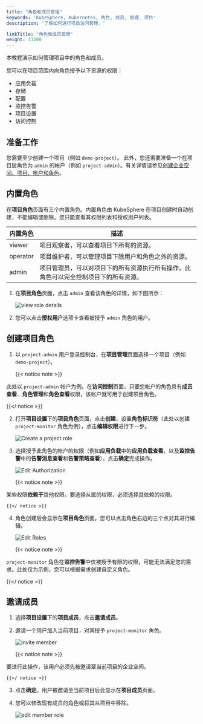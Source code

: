 ```yaml
---
title: "角色和成员管理"
keywords: 'KubeSphere, Kubernetes, 角色, 成员, 管理, 项目'
description: '了解如何进行项目访问管理。'

linkTitle: "角色和成员管理"
weight: 13200
---
```


本教程演示如何管理项目中的角色和成员。

您可以在项目范围内向角色授予以下资源的权限：

- 应用负载
- 存储
- 配置
- 监控告警
- 项目设置
- 访问控制

## 准备工作

您需要至少创建一个项目（例如 `demo-project`）。 此外，您还需要准备一个在项目层角色为 `admin` 的帐户（例如 `project-admin`）。有关详情请参见[创建企业空间、项目、帐户和角色](../../quick-start/create-workspace-and-project/)。

## 内置角色

在**项目角色**页面有三个内置角色。内置角色由 KubeSphere 在项目创建时自动创建，不能编辑或删除。您只能查看其权限列表和授权用户列表。

| 内置角色 | 描述                                                |
| ------------------ | ------------------------------------------------------------ |
| viewer | 项目观察者，可以查看项目下所有的资源。 |
| operator   | 项目维护者，可以管理项目下除用户和角色之外的资源。 |
| admin     | 项目管理员，可以对项目下的所有资源执行所有操作。此角色可以完全控制项目下的所有资源。 |

1. 在**项目角色**页面，点击 `admin` 查看该角色的详情，如下图所示：

    ![view role details](/images/docs/zh-cn/project-admin/project_role_detail.png)

2. 您可以点击**授权用户**选项卡查看被授予 `admin` 角色的用户。

## 创建项目角色

1. 以 `project-admin` 用户登录控制台，在**项目管理**页面选择一个项目（例如 `demo-project`）。

    {{< notice note >}}

此处以 `project-admin` 帐户为例。在**访问控制**页面，只要您帐户的角色具有**成员查看**、**角色管理**和**角色查看**权限，该帐户就可用于创建项目角色。

{{</ notice >}}

2. 打开**项目设置**下的**项目角色**页面，点击**创建**，设置**角色标识符**（此处以创建 `project-monitor` 角色为例），点击**编辑权限**进行下一步。

    ![Create a project role](/images/docs/zh-cn/project-admin/project_role_create_step1.png)

3. 选择授予此角色的帐户的权限（例如**应用负载**中的**应用负载查看**，以及**监控告警**中的**告警消息查看**和**告警策略查看**），点击**确定**完成操作。

    ![Edit Authorization](/images/docs/zh-cn/project-admin/project_role_create_step2.png)

    {{< notice note >}}

某些权限**依赖于**其他权限。要选择从属的权限，必须选择其依赖的权限。

    {{</ notice >}}

4. 角色创建后会显示在**项目角色**页面。您可以点击角色右边的三个点对其进行编辑。

    ![Edit Roles](/images/docs/zh-cn/project-admin/project_role_list.png)

    {{< notice note >}}

`project-monitor` 角色在**监控告警**中仅被授予有限的权限，可能无法满足您的需求。此处仅为示例，您可以根据需求创建自定义角色。

{{</ notice >}}

## 邀请成员

1. 选择**项目设置**下的**项目成员**，点击**邀请成员**。
2. 邀请一个用户加入当前项目，对其授予 `project-monitor` 角色。 

    ![invite member](/images/docs/zh-cn/project-admin/project_invite_member_step2.png)

    {{< notice note >}}

要进行此操作，该用户必须先被邀请至当前项目的企业空间。

    {{</ notice >}}

3. 点击**确定**。用户被邀请至当前项目后会显示在**项目成员**页面。

4. 您可以修改现有成员的角色或将其从项目中移除。

    ![edit member role](/images/docs/zh-cn/project-admin/project_user_edit.png)
